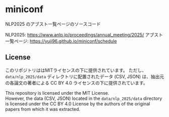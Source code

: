 # miniconf

NLP2025 のアブスト一覧ページのソースコード

NLP2025: https://www.anlp.jp/proceedings/annual_meeting/2025/
アブスト一覧ページ: https://yuji96.github.io/miniconf/schedule

## License

このリポジトリははMITライセンスの下に提供されています。
ただし、`data/nlp_2025/data` ディレクトリに配置されたデータ (CSV, JSON) は、抽出元の各論文の著者による CC BY 4.0 ライセンスの下に提供されています。

This repository is licensed under the MIT License.  
However, the data (CSV, JSON) located in the `data/nlp_2025/data` directory is licensed under the CC BY 4.0 License by the authors of the original papers from which it was extracted.

